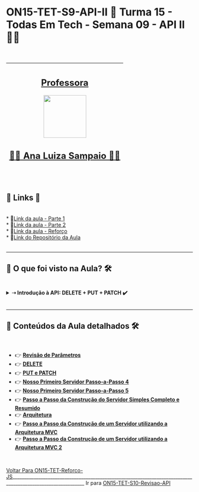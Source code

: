 # ON15-TET-S9-API-II 🤝 Turma 15 - Todas Em Tech - Semana 09 - API II 👩‍💻
</br>
<div align="center">

| [<h2>Professora</h2><img src="https://avatars.githubusercontent.com/u/49498707?v=4" width=115><br><h2>👩‍🏫 Ana Luiza Sampaio ✍🏽</h2>](https://github.com/analuizasampaio) | 
| :---: | 

</div>
</br>
<div>
  <summary>
    <h2>🔗 Links 🔗</h2>
  </summary>
  </br>
  <div>    
    * 📌<a href="https://www.youtube.com/watch?v=LbLVhgQhox4&list=PLymAQGA_lVagCUqYtEgogYohW4KJil1Qw&index=24">Link da aula - Parte 1</a>
    <br/>    
    * 📌<a href="https://www.youtube.com/watch?v=I-iwTDuIzqM&list=PLymAQGA_lVagCUqYtEgogYohW4KJil1Qw&index=25">Link da aula - Parte 2</a>
    <br/>
    * 📌<a href="https://www.youtube.com/watch?v=Q0jgct4_HjI&list=PLymAQGA_lVagCUqYtEgogYohW4KJil1Qw&index=26">Link da aula - Reforço</a>
    <br/>
    * 📌<a href="https://github.com/reprograma/ON15-TET-S9-API-II">Link do Repositório da Aula</a>
    <br/>
  </div>
</div>
</br>

___
##  👀 O que foi visto na Aula? 🛠️
</br>
<details>
    <summary>
      <strong>➝ Introdução à API: DELETE + PUT + PATCH ✔️</strong>
    </summary>    
    <div align="left">        
      <table border=1>             
        <tr>
          <td align="center">👉</td>                
          <td>DELETE</td>                
          <td align="center">✅</td>
        </tr>
        <tr> 
          <td align="center">👉</td>
          <td>PUT</td>                
          <td align="center">✅</td>
        </tr>
        <tr>    
          <td align="center">👉</td>            
          <td>PATCH</td>                
          <td align="center">✅</td>
        </tr>	
      </table>               
    </div>
</details>
</br>

___
##  🔨 Conteúdos da Aula detalhados 🛠️
</br>

  * 👉 [**Revisão de Parâmetros**](readme/README1.md)
  * 👉 [**DELETE**](readme/README2.md)
  * 👉 [**PUT e PATCH**](readme/README5.md)
  * 👉 [**Nosso Primeiro Servidor Passo-a-Passo 4**](readme/README3.md)
  * 👉 [**Nosso Primeiro Servidor Passo-a-Passo 5**](readme/README6.md)
  * 👉 [**Passo a Passo da Construção do Servidor Simples Completo e Resumido**](readme/README4.md)
  * 👉 [**Arquitetura**](readme/README7.md)
  * 👉 [**Passo a Passo da Construção de um Servidor utilizando a Arquitetura MVC**](readme/README8.md)
  * 👉 [**Passo a Passo da Construção de um Servidor utilizando a Arquitetura MVC 2**](readme/README9.md)

</br>

[Voltar Para ON15-TET-Reforco-JS](https://github.com/AlineAlmeida85/Reprograma-Curso-Completo/tree/main/Aulas/ON15-TET-Reforco-JS)_____________________________________________________________________________________________________________ Ir para [ON15-TET-S10-Revisao-API](https://github.com/AlineAlmeida85/Reprograma-Curso-Completo/tree/main/Aulas/ON15-TET-S10-Revisao-API)